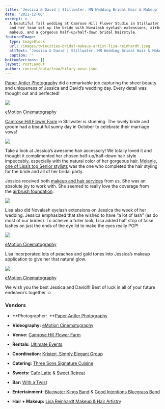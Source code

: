 ```yaml
---
title: 'Jessica & David | Stillwater, MN Wedding Bridal Hair & Makeup'
date: '2021-12-06'
excerpt: >-
  A beautiful fall wedding at Camrose Hill Flower Studio in Stillwater, MN. Lisa
  and her team set up the bride with Novalash eyelash extensions, airbrush
  makeup, and a gorgeous half-up/half-down bridal hairstyle.
featuredImage:
  type: ImageBlock
  url: /images/twincities-bridal-makeup-artist-lisa-reinhardt.jpeg
  altText: 'Jessica & David | Stillwater, MN Wedding Bridal Hair & Makeup'
  caption: ''
bottomSections: []
layout: PostLayout
author: content/data/team/hilary-ouse.json
---
```

[Paper Antler Photography](http://www.paperantler.com/) did a remarkable job capturing the sheer beauty and uniqueness of Jessica and David’s wedding day. Every detail was thought out and perfected!

![](/images/twincities-bridal-hair-stylist-lisa-reinhardt.jpeg)

[eMotion Cinematography](http://www.emotionblog.com/)

[Camrose Hill Flower Farm](http://camrosehillflowers.com/) in Stillwater is stunning. The lovely bride and groom had a beautiful sunny day in October to celebrate their marriage vows!

![](/images/twin-cities-bridal-makeup-artist-683x1024.jpeg)

Take a look at Jessica’s awesome hair accessory! We totally loved it and thought it complimented her chosen half-up/half-down hair style impeccably, especially with the natural color of her gorgeous hair. [Melanie, one of Lisa’s top Senior stylists](/on-location-team-photos) was the one who completed the hair styling for the bride and all of her bridal party.

Jessica received both [makeup and hair services](/bridal-makeup-and-hair-styling) from us. She was an absolute joy to work with. She seemed to really love the coverage from the [airbrush foundation](/professional-airbrush-makeup-artist).

![](/images/twin-cities-makeup-bridal-artist.jpeg)

Lisa also did Novalash eyelash extensions on Jessica the week of her wedding. Jessica emphasized that she wished to have “a lot of lash” (as do most of our brides). To acheive a fuller look, Lisa added half strip of false lashes on just the ends of the eye lid to make the eyes really POP!

![](/images/twincities-bridal-makeup-lisa-reinhardt.jpeg)

[eMotion Cinematography](http://www.emotionblog.com/)

Lisa incorporated lots of peaches and gold tones into Jessica’s makeup application to give her that natural glow.

![](/images/twincities-bridal-makeup-artist-lisa-reinhardt-4af66833.jpeg)

[eMotion Cinematography](http://www.emotionblog.com/)

We wish you the best Jessica and David!!! Best of luck in all of your future endeavor’s together ☺

### Vendors

*   \*\*Photographer:  \*\*[Paper Antler Photography](http://www.paperantler.com/)

*   **Videography:** [eMotion Cinematography](https://vimeo.com/154342690)

*   **Venue:** [Camrose Hill Flower Farm](http://camrosehillflowers.com/)

*   **Rentals:** [Ultimate Events](http://www.ue-mn.com/)

*   **Coordination:** [Kristen, Simply Elegant Group](http://thesimplyelegantgroup.com/blog/2016/4/26/dave-jess-camrose-hill-wedding)

*   **Catering:** [Three Sons Signature Cuisine](http://threesonskitchen.com/)

*   **Sweets:** [Cafe Latte](http://www.cafelatte.com/) & [Sweet Retreat](http://thesweetretreatmn.com/index.html)

*   **Bar:** [With a Twist](http://minneapolis.twistbartendingservice.com/)

*   **Entertainment:** [Bluewater Kings Band](http://www.bluewaterkingsband.com/) & [Good Intentions Bluegrass Band](http://www.thegoodintentionsbluegrassband.com/)

*   **Hair + Makeup:** [Lisa Reinhardt Makeup & Hair Artistry](https://www.twincitiesmakeup.com/contact/)
